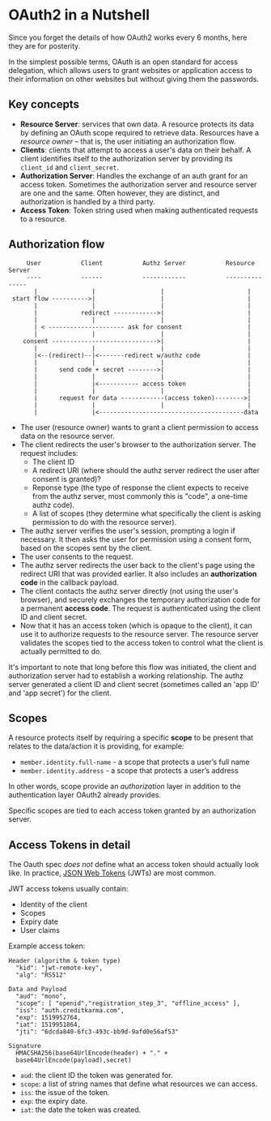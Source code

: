 OAuth2 in a Nutshell
====================

Since you forget the details of how OAuth2 works every 6 months, here they are for posterity.

In the simplest possible terms, OAuth is an open standard for access delegation, which allows users to grant websites or application access to their information on other websites but without giving them the passwords.

Key concepts
------------

* __Resource Server__:  services that own data. A resource protects its data by defining an OAuth scope required to retrieve data. Resources have a _resource owner_ – that is, the user initiating an authorization flow.
* __Clients__:  clients that attempt to access a user's data on their behalf. A client identifies itself to the authorization server by providing its `client_id` and `client_secret`.
* __Authorization Server__: Handles the exchange of an auth grant for an access token. Sometimes the authorization server and resource server are one and the same. Often however, they are distinct, and authorization is handled by a third party.
* __Access Token__: Token string used when making authenticated requests to a resource.

Authorization flow
------------------

```
     User           Client           Authz Server           Resource Server
     ----           ------           ------------           ---------------
       |               |                  |                       |
 start flow ---------->|                  |                       |
       |               |                  |                       |
       |            redirect ------------>|                       |
       |               |                  |                       |
       | < --------------------- ask for consent                  |
       |               |                  |                       |
    consent ----------------------------->|                       |
       |               |                  |                       |
       |<--(redirect)--|<-------redirect w/authz code             |
       |               |                  |                       |
       |      send code + secret -------->|                       |   
       |               |                  |                       |
       |               |<----------- access token                 |
       |               |                  |                       |
       |      request for data ------------(access token)-------->|
       |               |                  |                       |
       |               |<----------------------------------------data 
```

* The user (resource owner) wants to grant a client permission to access data on the resource server.
* The client redirects the user's browser to the authorization server. The request includes:
  * The client ID
  * A redirect URI (where should the authz server redirect the user after consent is granted)?
  * Reponse type (the type of response the client expects to receive from the authz server, most commonly this is "code", a one-time authz code).
  * A list of scopes (they determine what specifically the client is asking permission to do with the resource server).
* The authz server verifies the user's session, prompting a login if necessary. It then asks the user for permission using a consent form, based on the scopes sent by the client.
* The user consents to the request.
* The authz server redirects the user back to the client's page using the redirect URI that was provided earlier. It also includes an __authorization code__ in the callback payload.
* The client contacts the authz server directly (not using the user's browser), and securely exchanges the temporary authorization code for a permanent __access code__. The request is authenticated using the client ID and client secret.
* Now that it has an access token (which is opaque to the client), it can use it to authorize requests to the resource server. The resource server validates the scopes tied to the access token to control what the client is actually permitted to do.

It's important to note that long before this flow was initiated, the client and authorization server had to establish a working relationship. The authz server generated a client ID and client secret (sometimes called an 'app ID' and 'app secret') for the client.

Scopes
------

A resource protects itself by requiring a specific __scope__ to be present that relates to the data/action it is providing, for example: 

* `member.identity.full-name` - a scope that protects a user’s full name 
* `member.identity.address` - a scope that protects a user’s address

In other words, scope provide an _authorization_ layer in addition to the authentication layer OAuth2 already provides.

Specific scopes are tied to each access token granted by an authorization server.


Access Tokens in detail
-----------------------

The Oauth spec _does not_ define what an access token should actually look like. In practice, [JSON Web Tokens](https://jwt.io/) (JWTs) are most common.

JWT access tokens usually contain:

* Identity of the client
* Scopes
* Expiry date
* User claims

Example access token:

```
Header (algorithm & token type)
  "kid": "jwt-remote-key", 
  "alg": "RS512" 

Data and Payload
  "aud": "mono",
  "scope": [ "openid","registration_step_3", "offline_access" ],
  "iss": "auth.creditkarma.com",
  "exp": 1519952764,
  "iat": 1519951864,
  "jti": "6dcda840-6fc3-493c-bb9d-9afd0e56af53"

Signature
  HMACSHA256(base64UrlEncode(header) + "." +
  base64UrlEncode(payload),secret)
```

* `aud`: the client ID the token was generated for.
* `scope`: a list of string names that define what resources we can access.
* `iss`: the issue of the token.
* `exp`: the expiry date.
* `iat`: the date the token was created.
